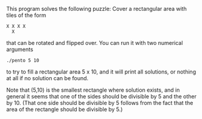 This program solves the following puzzle: Cover a rectangular area with tiles of the form 

	X X X X
	  X

that can be rotated and flipped over. You can run it with two numerical arguments

	./pento 5 10

to try to fill a rectangular area 5 x 10, and it will print all solutions, or nothing at all if no solution can be found.

Note that (5,10) is the smallest rectangle where solution exists, and in general it seems that one 
of the sides should be divisible by 5 and the other by 10. (That one side should be divisible by 5 follows
from the fact that the area of the rectangle should be divisible by 5.)